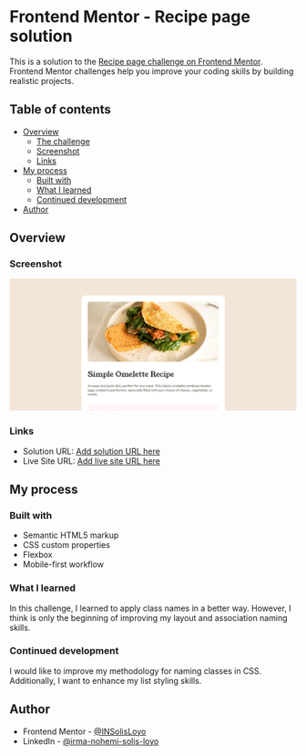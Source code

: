 # Frontend Mentor - Recipe page solution

This is a solution to the [Recipe page challenge on Frontend Mentor](https://www.frontendmentor.io/challenges/recipe-page-KiTsR8QQKm). Frontend Mentor challenges help you improve your coding skills by building realistic projects. 

## Table of contents

- [Overview](#overview)
  - [The challenge](#the-challenge)
  - [Screenshot](#screenshot)
  - [Links](#links)
- [My process](#my-process)
  - [Built with](#built-with)
  - [What I learned](#what-i-learned)
  - [Continued development](#continued-development)
- [Author](#author)

## Overview

### Screenshot

![](./Recipe-page.png)

### Links

- Solution URL: [Add solution URL here](https://your-solution-url.com)
- Live Site URL: [Add live site URL here](https://your-live-site-url.com)

## My process

### Built with

- Semantic HTML5 markup
- CSS custom properties
- Flexbox
- Mobile-first workflow


### What I learned

In this challenge, I learned to apply class names in a better way. However, I think is only the beginning of improving my layout and association naming skills.


### Continued development

I would like to improve my methodology for naming classes in CSS. Additionally, I want to enhance my list styling skills.

## Author

- Frontend Mentor - [@INSolisLoyo](https://www.frontendmentor.io/profile/INSolisLoyo)
- LinkedIn - [@irma-nohemi-solis-loyo](https://www.linkedin.com/in/irma-nohemi-solis-loyo/)


